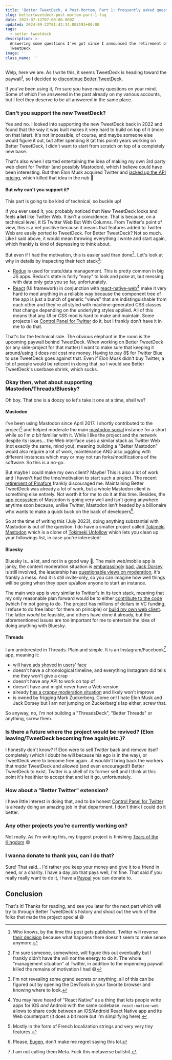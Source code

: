 ```yaml
---
title: 'Better TweetDeck, A Post-Mortem, Part 1: frequently asked questions'
slug: bettertweetdeck-post-mortem-part-1-faq
date: 2023-07-12T07:00:00.000Z
updated: 2024-09-22T01:42:24.008191+00:00
tags:
  - better tweetdeck
description: >-
  Answering some questions I've got since I announced the retirement of Better
  TweetDeck
image: ''
class_name: ''
---
```


Welp, here we are. As I write this, it seems TweetDeck is heading toward the paywall[^1], so I decided to [discontinue Better TweetDeck](https://better.tw/).

If you've been using it, I'm sure you have many questions on your mind. Some of which I've answered in the past already on my various accounts, but I feel they deserve to be all answered in the same place.

### Can't you support the new TweetDeck?

Yes and no. I looked into supporting the new TweetDeck back in 2022 and found that the way it was built makes it very hard to build on top of it (more on that later). It's not impossible, of course, and maybe someone else would figure it out, but after spending 8 (at this point) years working on Better TweetDeck, I didn't want to start from scratch on top of a completely new base.

That's also when I started entertaining the idea of making my own 3rd party web client for Twitter (and possibly Mastodon), which I believe could have been interesting. But then Elon Musk acquired Twitter and [jacked up the API pricing](https://www.theverge.com/2023/3/30/23662832/twitter-api-tiers-free-bot-novelty-accounts-basic-enterprice-monthly-price), which killed that idea in the nub 😬

#### But _why_ can't you support it?

This part is going to be kind of technical, so buckle up!

If you ever used it, you probably noticed that New TweetDeck looks and feels **a lot** like Twitter Web. It isn't a coincidence. That is because, on a technical level, it IS Twitter Web But With Columns.
From Twitter's point of view, this is a net positive because it means that features added to Twitter Web are easily ported to TweetDeck.
For Better TweetDeck? Not so much. Like I said above, it would mean throwing everything I wrote and start again, which frankly is kind of depressing to think about.

But even if I had the motivation, this is easier said than done[^2]. Let's look at why in details by inspecting their tech stack[^3]:

- [Redux](https://redux.js.org/) is used for state/data management. This is pretty common in big JS apps. Redux's state is fairly "easy" to look and poke at, but messing with data only gets you so far, unfortunately.
- [React](https://react.dev/) (UI framework) in conjunction with [react-native-web](https://necolas.github.io/react-native-web/)[^4] make it very hard to mod anything in a reliable way because the component tree of the app is just a bunch of generic "views" that are indistinguishable from each other and they're all styled with machine-generated CSS classes that change depending on the underlying styles applied. All of this means that any UI or CSS mod is hard to make and maintain. Some projects like [Control Panel for Twitter](https://github.com/insin/control-panel-for-twitter) do it, but I frankly don't have it in me to do that.

That's for the technical side. The obvious elephant in the room is the upcoming paywall behind TweetDeck. When working on Better TweetDeck (or any side-project for that matter) I want to make sure that keeping it around/using it does _not_ cost me money. Having to pay 8$ for Twitter Blue to use TweetDeck goes against that. Even if Elon Musk didn't buy Twitter, a lot of people would be reticent in doing that, so I would see Better TweetDeck's userbase shrink, which sucks.

### Okay then, what about supporting Mastodon/Threads/Bluesky?

Oh boy. That one is a doozy so let's take it one at a time, shall we?

#### Mastodon

I've been using Mastodon since April 2017. I shortly contributed to the project[^5] and helped moderate the main [mastodon.social](https://mastodon.social) instance for a short while so I'm _a bit_ familiar with it. While I like the project and the network despite its issues... the Web interface uses a similar stack as Twitter Web (not exactly the same, mind you), meaning building a "Better Mastodon" would also require a lot of work, maintenance AND also juggling with different instances which may or may not run forks/modifications of the software. So this is a no-go.

But maybe I could make my own client? Maybe! This is also a lot of work and I haven't had the time/motivation to start such a project. The recent [retirement of Pinafore](https://nolanlawson.com/2023/01/09/retiring-pinafore/) frankly discouraged me. Maintaining Better TweetDeck was already a lot of work, but a whole Mastodon client is something else entirely. Not worth it for me to do it at this time. Besides, the [app ecosystem](https://joinmastodon.org/apps) of Mastodon is going very well and isn't going anywhere anytime soon because, unlike Twitter, Mastodon isn't headed by a billionaire who wants to make a quick buck on the back of developers[^6].

So at the time of writing this (July 2023), doing anything substantial with Mastodon is out of the question. I do have a smaller project called [Tokimeki Mastodon](https://tokimeki-mastodon.vercel.app/) which is a clone of [Tokimeki Unfollow](https://tokimeki-unfollow.glitch.me/) which lets you clean up your followings list, in case you're interested!

#### Bluesky

Bluesky is...a lot, and not in a good way 🫠. The main web/mobile app is janky, the content moderation situation is [embarassingly](https://techcrunch.com/2023/06/08/blueskys-growing-pains-strain-relationship-with-its-black-community-moderation/) [bad](https://techcrunch.com/2023/07/17/bluesky-racial-slurs-banned-list-usernames/), [Jack Dorsey](https://www.wikiwand.com/en/Bluesky_Social) is still involved, the leadership has [questionable views on moderation](https://blueskyweb.xyz/blog/4-13-2023-moderation), it's frankly a mess. And it is still invite-only, so you can imagine how well things will be going when they open up/allow anyone to start an instance.

The main web app is very similar to Twitter's in its tech stack, meaning that my only reasonable plan forward would be to either [contribute to the code](https://github.com/bluesky-social/social-app) (which I'm not going to do. The project has millions of dollars in VC funding, I refuse to do free labor for them on principle) or [build my own web client](https://atproto.com/docs). The latter _would_ be feasible, and others have done it already, but the aforementioned issues are too important for me to entertain the idea of doing anything with Bluesky.

#### Threads

I am uninterested in Threads. Plain and simple. It is an Instagram/Facebook[^7] app, meaning it:

- [will have ads shoved in users' face](https://twitter.com/mehedih_/status/1676916689374420993)
- doesn't have a chronological timeline, and everything Instagram did tells me they won't give a crap
- doesn't have any API to work on top of
- doesn't have and might never have a Web version
- already [has a crappy moderation situation](https://mashable.com/article/threads-hate-speech-disinformation) and likely won't improve
- is owned by frigging Mark Zuckerberg. Come on! I hate Elon Musk and Jack Dorsey but I am _not_ jumping on Zuckerberg's lap either, screw that.

So anyway, no, I'm not building a "ThreadsDeck", "Better Threads" or anything, screw them.

### Is there a future where the project would be revived? (Elon leaving/TweetDeck becoming free again/etc.)?

I honestly don't know? If Elon were to sell Twitter back and remove itself completely (which I doubt he will because his ego is in the way), or TweetDeck were to become free again...it wouldn't bring back the workers that _made_ TweetDeck and allowed (and even encouraged!) Better TweetDeck to exist. Twitter is a shell of its former self and I think at this point it's healthier to accept that and let it go, unfortunately.

### How about a "Better Twitter" extension?

I have little interest in doing that, and to be honest [Control Panel for Twitter](https://github.com/insin/control-panel-for-twitter) is already doing an amazing job in that department. I don't think I could do it better.

### Any other projects you’re currently working on?

Not really. As I'm writing this, my biggest project is finishing [Tears of the Kingdom](https://www.zelda.com/tears-of-the-kingdom/) 😄

### I wanna donate to thank you, can I do that?

Sure! That said... I'd rather you keep your money and give it to a friend in need, or a charity. I have a day job that pays well, I'm fine. That said if you really really want to do it, I have a [Paypal](https://paypal.me/Eramdam) you can donate to.

## Conclusion

That's it! Thanks for reading, and see you later for the next part which will try to through Better TweetDeck's history and shout out the work of the folks that made the project special 😄

[^1]: Who knows, by the time this post gets published, Twitter will reverse [their decision](https://twitter.com/Support/status/1675990712297443330) because what happens there doesn't seem to make sense anymore.
[^2]: I'm sure someone, somewhere, will figure this out eventually but I frankly didn't have the will nor the energy to do it. The whole "management situation" at Twitter, in addition to the impending paywall killed the remains of motivation I had 😅
[^3]: I'm not revealing some grand secrets or anything, all of this can be figured out by opening the DevTools in your favorite browser and knowing where to look.
[^4]: You may have heard of "React Native" as a thing that lets people write apps for iOS _and_ Android with the same codebase. `react-native-web` allows to share code between an iOS/Android React Native app and its Web counterpart (it does a bit more but i'm simplifying here).
[^5]: Mostly in the form of French localization strings and very very tiny features.
[^6]: Please, [Eugen](https://en.wikipedia.org/wiki/Eugen_Rochko), don't make me regret saying this lol.
[^7]: I am not calling them Meta. Fuck this metaverse bullshit.
